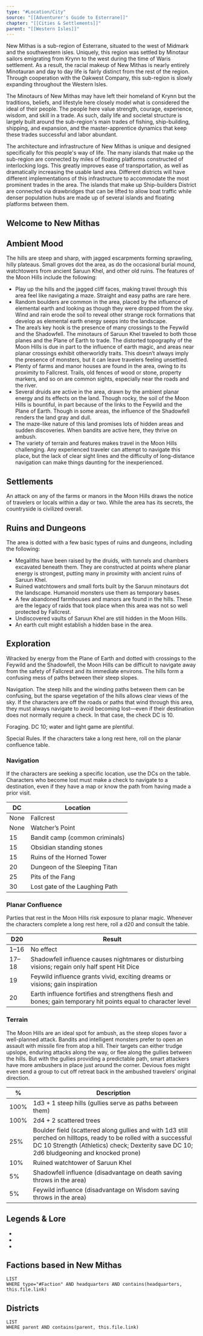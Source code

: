 ```yaml
---
type: "#Location/City"
source: "[[Adventurer's Guide to Esterrane]]"
chapter: "[[Cities & Settlements]]"
parent: "[[Western Isles]]"
---
```

New Mithas is a sub-region of Esterrane, situated to the west of Midmark and the southwestern isles. Uniquely, this region was settled by Minotaur sailors emigrating from Krynn to the west during the time of Waris settlement. As a result, the racial makeup of New Mithas is nearly entirely Minotauran and day to day life is fairly distinct from the rest of the region. Through cooperation with the Oakwest Company, this sub-region is slowly expanding throughout the Western Isles.

The Minotaurs of New Mithas may have left their homeland of Krynn but the traditions, beliefs, and lifestyle here closely model what is considered the ideal of their people. The people here value strength, courage, experience, wisdom, and skill in a trade. As such, daily life and societal structure is largely built around the sub-region's main trades of fishing, ship-building, shipping, and expansion, and the master-apprentice dynamics that keep these trades successful and labor abundant.

The architecture and infrastructure of New Mithas is unique and designed specifically for this people's way of life. The many islands that make up the sub-region are connected by miles of floating platforms constructed of interlocking logs. This greatly improves ease of transportation, as well as dramatically increasing the usable land area. Different districts will have different implementations of this infrastructure to accommodate the most prominent trades in the area. The islands that make up Ship-builders District are connected via drawbridges that can be lifted to allow boat traffic while denser population hubs are made up of several islands and floating platforms between them.

## Welcome to New Mithas



## Ambient Mood

The hills are steep and sharp, with jagged escarpments forming sprawling, hilly plateaus. Small groves dot the area, as do the occasional burial mound, watchtowers from ancient Saruun Khel, and other old ruins. The features of the Moon Hills include the following:

- Play up the hills and the jagged cliff faces, making travel through this area feel like navigating a maze. Straight and easy paths are rare here.
- Random boulders are common in the area, placed by the influence of elemental earth and looking as though they were dropped from the sky. Wind and rain erode the soil to reveal other strange rock formations that develop as elemental earth energy seeps into the landscape.
- The area’s key hook is the presence of many crossings to the Feywild and the Shadowfell. The minotaurs of Saruun Khel traveled to both those planes and the Plane of Earth to trade. The distorted topography of the Moon Hills is due in part to the influence of earth magic, and areas near planar crossings exhibit otherworldly traits. This doesn’t always imply the presence of monsters, but it can leave travelers feeling unsettled.
- Plenty of farms and manor houses are found in the area, owing to its proximity to Fallcrest. Trails, old fences of wood or stone, property markers, and so on are common sights, especially near the roads and the river.
- Several druids are active in the area, drawn by the ambient planar energy and its effects on the land. Though rocky, the soil of the Moon Hills is bountiful, in part because of the links to the Feywild and the Plane of Earth. Though in some areas, the influence of the Shadowfell renders the land gray and dull.
- The maze-like nature of this land promises lots of hidden areas and sudden discoveries. When bandits are active here, they thrive on ambush.
- The variety of terrain and features makes travel in the Moon Hills challenging. Any experienced traveler can attempt to navigate this place, but the lack of clear sight lines and the difficulty of long-distance navigation can make things daunting for the inexperienced.

## Settlements

An attack on any of the farms or manors in the Moon Hills draws the notice of travelers or locals within a day or two. While the area has its secrets, the countryside is civilized overall.

## Ruins and Dungeons

The area is dotted with a few basic types of ruins and dungeons, including the following:

- Megaliths have been raised by the druids, with tunnels and chambers excavated beneath them. They are constructed at points where planar energy is strongest, putting many in proximity with ancient ruins of Saruun Khel.
- Ruined watchtowers and small forts built by the Saruun minotaurs dot the landscape. Humanoid monsters use them as temporary bases.
- A few abandoned farmhouses and manors are found in the hills. These are the legacy of raids that took place when this area was not so well protected by Fallcrest.
- Undiscovered vaults of Saruun Khel are still hidden in the Moon Hills.
- An earth cult might establish a hidden base in the area.

## Exploration

Wracked by energy from the Plane of Earth and dotted with crossings to the Feywild and the Shadowfell, the Moon Hills can be difficult to navigate away from the safety of Fallcrest and its immediate environs. The hills form a confusing mess of paths between their steep slopes.

Navigation. The steep hills and the winding paths between them can be confusing, but the sparse vegetation of the hills allows clear views of the sky. If the characters are off the roads or paths that wind through this area, they must always navigate to avoid becoming lost—even if their destination does not normally require a check. In that case, the check DC is 10.

Foraging. DC 10; water and light game are plentiful.

Special Rules. If the characters take a long rest here, roll on the planar confluence table.

### Navigation

If the characters are seeking a specific location, use the DCs on the table. Characters who become lost must make a check to navigate to a destination, even if they have a map or know the path from having made a prior visit.

| DC   | Location                       |
| ---- | ------------------------------ |
| None | Fallcrest                      |
| None | Watcher’s Point                |
| 15   | Bandit camp (common criminals) |
| 15   | Obsidian standing stones       |
| 15   | Ruins of the Horned Tower      |
| 20   | Dungeon of the Sleeping Titan  |
| 25   | Pits of the Fang               |
| 30   | Lost gate of the Laughing Path |

### Planar Confluence

Parties that rest in the Moon Hills risk exposure to planar magic. Whenever the characters complete a long rest here, roll a d20 and consult the table.

| D20   | Result                                                                                                        |
| ----- | ------------------------------------------------------------------------------------------------------------- |
| 1–16  | No effect                                                                                                     |
| 17–18 | Shadowfell influence causes nightmares or disturbing visions; regain only half spent Hit Dice                 |
| 19    | Feywild influence grants vivid, exciting dreams or visions; gain inspiration                                  |
| 20    | Earth influence fortifies and strengthens flesh and bones; gain temporary hit points equal to character level |

### Terrain

The Moon Hills are an ideal spot for ambush, as the steep slopes favor a well-planned attack. Bandits and intelligent monsters prefer to open an assault with missile fire from atop a hill. Their targets can either trudge upslope, enduring attacks along the way, or flee along the gullies between the hills. But with the gullies providing a predictable path, smart attackers have more ambushers in place just around the corner. Devious foes might even send a group to cut off retreat back in the ambushed travelers’ original direction.

| %    | Description                                                                                                                                                                                                    |
| ---- | -------------------------------------------------------------------------------------------------------------------------------------------------------------------------------------------------------------- |
| 100% | 1d3 + 1 steep hills (gullies serve as paths between them)                                                                                                                                                      |
| 100% | 2d4 + 2 scattered trees                                                                                                                                                                                        |
| 25%  | Boulder field (scattered along gullies and with 1d3 still perched on hilltops, ready to be rolled with a successful DC 10 Strength (Athletics) check; Dexterity save DC 10; 2d6 bludgeoning and knocked prone) |
| 10%  | Ruined watchtower of Saruun Khel                                                                                                                                                                               |
| 5%   | Shadowfell influence (disadvantage on death saving throws in the area)                                                                                                                                         |
| 5%   | Feywild influence (disadvantage on Wisdom saving throws in the area)                                                                                                                                           |

## Legends & Lore
- 
- 
- 

## Factions based in New Mithas
```dataview
LIST
WHERE type="#Faction" AND headquarters AND contains(headquarters, this.file.link)
```

## Districts
```dataview
LIST
WHERE parent AND contains(parent, this.file.link)
```